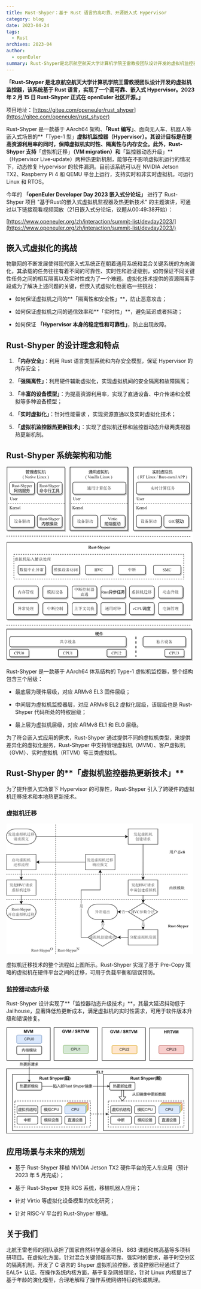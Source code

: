 ```yaml
---
title: Rust-Shyper：基于 Rust 语言的高可靠、开源嵌入式 Hypervisor
category: blog
date: 2023-04-24
tags:
  - Rust
archives: 2023-04
author:
  - openEuler
summary: Rust-Shyper是北京航空航天大学计算机学院王雷教授团队设计开发的虚拟机监控器，该系统基于Rust 语言，实现了一个高可靠、嵌入式 Hypervisor。
---
```



**「Rust-Shyper
是北京航空航天大学计算机学院王雷教授团队设计开发的虚拟机监控器，该系统基于
Rust 语言，实现了一个高可靠、嵌入式 Hypervisor。2023 年 2 月 15 日
Rust-Shyper 正式在 openEuler 社区开源。」**

项目地址：[https://gitee.com/openeuler/rust_shyper](https://gitee.com/openeuler/rust_shyper)

Rust-Shyper 是一款基于 AArch64 架构、**「Rust
编写」**、面向无人车、机器人等嵌入式场景的**「Type-1
型」**虚拟机监控器（Hypervisor）。其设计目标是在提高资源利用率的同时，保障虚拟机实时性、隔离性与内存安全。此外，Rust-Shyper
支持**「虚拟机迁移」**（VM
migration）和**「监控器动态升级」**（Hypervisor
Live-update）两种热更新机制，能够在不影响虚拟机运行的情况下，动态修复
Hypervisor 的软件漏洞。目前该系统可以在 NVIDIA Jetson TX2、Raspberry Pi
4 和 QEMU 平台上运行，支持实时和非实时虚拟机，可运行 Linux 和 RTOS。

今年的 **「openEuler Developer Day 2023 嵌入式分论坛」** 进行了
Rust-Shyper 项目 "基于Rust的嵌入式虚拟机监视器及热更新技术"
的主题演讲，可通过以下链接观看视频回放（21日嵌入式分论坛，议题从00:49:38开始）：

[https://www.openeuler.org/zh/interaction/summit-list/devday2023/](https://www.openeuler.org/zh/interaction/summit-list/devday2023/)

## 嵌入式虚拟化的挑战

物联网的不断发展使得现代嵌入式系统正在朝着通用系统和混合关键系统的方向演化，其承载的任务往往有着不同的可靠性、实时性和验证级别，如何保证不同关键性任务之间的相互隔离以及实时性成为了一个难题。虚拟化技术提供的资源隔离手段成为了解决上述问题的关键，但嵌入式虚拟化也面临一些挑战：

-   如何保证虚拟机之间的**「隔离性和安全性」**，防止恶意攻击；

-   如何保证虚拟机之间的通信效率和**「实时性」**，避免延迟或者抖动；

-   如何保证 **「Hypervisor 本身的稳定性和可靠性」**，防止出现故障。

## Rust-Shyper 的设计理念和特点

1.  **「内存安全」**：利用 Rust 语言类型系统和内存安全模型，保证
    Hypervisor 的内存安全；

2.  **「强隔离性」**：利用硬件辅助虚拟化，实现虚拟机间的安全隔离和故障隔离；

3.  **「丰富的设备模型」**：为提高资源利用率，实现了直通设备、中介传递和全模拟等多种设备模型；

4.  **「实时虚拟化」**：针对性能需求 ，实现资源直通以及实时虚拟化技术；

5.  **「虚拟机监控器热更新技术」**：实现了虚拟机迁移和监控器动态升级两类视器热更新机制。

## Rust-Shyper 系统架构和功能

<img src="./media/image1.png" width="500" >

Rust-Shyper 是一款基于 AArch64 体系结构的 Type-1
虚拟机监控器，整个结构包含三个层级：

-   最底层为硬件层级，对应 ARMv8 EL3 固件层级；

-   中间层为虚拟机监控器层，对应 ARMv8 EL2 虚拟化层级，该层级也是
    Rust-Shyper 代码所处的特权层级；

-   最上层为虚拟机层级，对应 ARMv8 EL1 和 EL0 层级。

为了符合嵌入式应用的需求，Rust-Shyper
通过提供不同的虚拟机类型，来提供差异化的虚拟化服务，Rust-Shyper
中支持管理虚拟机（MVM）、客户虚拟机（GVM）、实时虚拟机（RTVM）等三类虚拟机。

## Rust-Shyper 的**「虚拟机监控器热更新技术」**

为了提升嵌入式场景下 Hypervisor 的可靠性，Rust-Shyper
引入了跨硬件的虚拟机迁移技术和本地热更新技术。

### 虚拟机迁移

<img src="./media/image2.png" width="500" >

虚拟机迁移技术的整个流程如上图所示。Rust-Shyper 实现了基于 Pre-Copy
策略的虚拟机在硬件平台之间的迁移，可用于负载平衡和错误预防。

### 监控器动态升级

Rust-Shyper 设计实现了**「监控器动态升级技术」**，其最大延迟抖动低于
Jailhouse，显著降低热更新成本，满足虚拟机的实时性需求，可用于软件版本升级和错误修复。

<img src="./media/image3.png" width="500" >

## 应用场景与未来的规划

-   基于 Rust-Shyper 移植 NVIDIA Jetson TX2 硬件平台的无人车应用（预计
    2023 年 5 月完成）；

-   基于 Rust-Shyper 支持 ROS 系统，移植机器人应用；

-   针对 Virtio 等虚拟化设备模型的优化研究；

-   针对 RISC-V 平台的 Rust-Shyper 移植。

## 关于我们

北航王雷老师的团队承担了国家自然科学基金项目、863
课题和核高基等多项科研项目。在虚拟化方面，针对混合关键领域高可靠、强实时的要求，基于时空分区的隔离机制，开发了
C 语言的 Shyper 虚拟机监控器，该监控器已经通过了 EAL5+
认证。在操作系统内核方面，基于复杂网络理论，针对 Linux
内核提出了基于年龄的演化模型，合理地解释了操作系统网络特征的形成机理。
